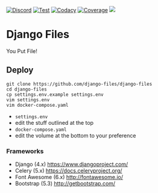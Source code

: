 [![Discord](https://img.shields.io/discord/899171661457293343?label=Discord&color=31c754&logo=discord&logoColor=white)](https://discord.gg/wXy6m2X8wY)
[![Test](https://github.com/smashedr/django-files/actions/workflows/test.yaml/badge.svg)](https://github.com/smashedr/django-files/actions/workflows/test.yaml)
[![Codacy](https://img.shields.io/codacy/grade/7c41f4f6526c4233ba1304bfb45981c4?label=Codacy&logo=codacy&logoColor=white)](https://app.codacy.com/gh/django-files/django-files/dashboard)
[![Coverage](https://img.shields.io/codacy/coverage/7c41f4f6526c4233ba1304bfb45981c4?label=Coverage&logo=codacy&logoColor=white)](https://app.codacy.com/gh/django-files/django-files/coverage/dashboard)
[![](https://repository-images.githubusercontent.com/672712475/52cf00a8-31de-4b0a-8522-63670bb4314a)](https://github.com/django-files/django-files)
# Django Files

You Put File!

## Deploy

```text
git clone https://github.com/django-files/django-files
cd django-files
cp settings.env.example settings.env
vim settings.env
vim docker-compose.yaml
```

-   `settings.env`
  -   edit the stuff outlined at the top
-   `docker-compose.yaml`
  -   edit the volume at the bottom to your preference

### Frameworks

- Django (4.x) https://www.djangoproject.com/
- Celery (5.x) https://docs.celeryproject.org/
- Font Awesome (6.x) http://fontawesome.io/
- Bootstrap (5.3) http://getbootstrap.com/
